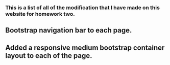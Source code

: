 ### This is a list of all of the modification that I have made on this website for homework two.

## Bootstrap navigation bar to each page.
## Added a responsive medium bootstrap container layout to each of the page.
